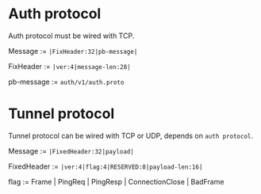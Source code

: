 
# Auth protocol

Auth protocol must be wired with TCP.

Message := `|FixHeader:32|pb-message|`

FixHeader := `|ver:4|message-len:28|`

pb-message := `auth/v1/auth.proto`

# Tunnel protocol

Tunnel protocol can be wired with TCP or UDP, depends on `auth protocol`.

Message := `|FixedHeader:32|payload|`

FixedHeader := `|ver:4|flag:4|RESERVED:8|payload-len:16|`

flag := Frame |
        PingReq |
        PingResp |
        ConnectionClose |
        BadFrame

